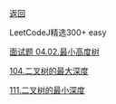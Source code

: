 [返回](/notes/03-hunting_job/03-algorithm/03-leetcode/13-DFS/README.md)

LeetCodeJ精选300+  easy

[面试题 04.02.最小高度树](#最小高度树)

[104.二叉树的最大深度](#二叉树的最大深度)

[111.二叉树的最小深度](#二叉树的最小深度)


